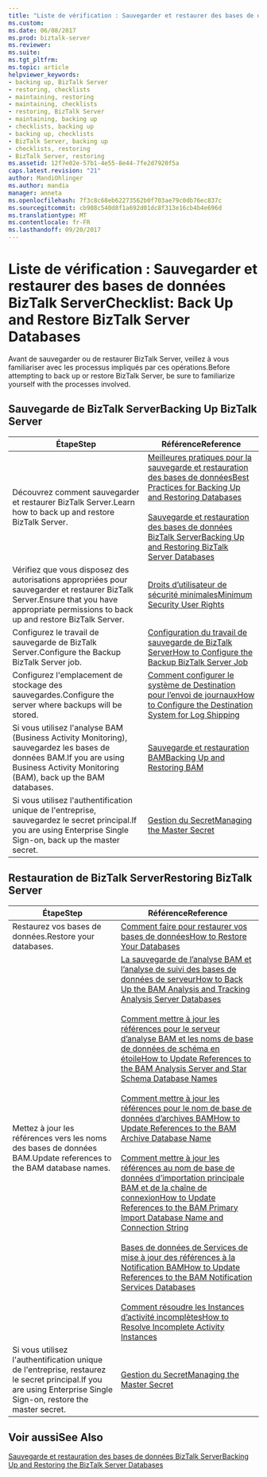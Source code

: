 ```yaml
---
title: "Liste de vérification : Sauvegarder et restaurer des bases de données BizTalk Server | Documents Microsoft"
ms.custom: 
ms.date: 06/08/2017
ms.prod: biztalk-server
ms.reviewer: 
ms.suite: 
ms.tgt_pltfrm: 
ms.topic: article
helpviewer_keywords:
- backing up, BizTalk Server
- restoring, checklists
- maintaining, restoring
- maintaining, checklists
- restoring, BizTalk Server
- maintaining, backing up
- checklists, backing up
- backing up, checklists
- BizTalk Server, backing up
- checklists, restoring
- BizTalk Server, restoring
ms.assetid: 12f7e02e-57b1-4e55-8e44-7fe2d7920f5a
caps.latest.revision: "21"
author: MandiOhlinger
ms.author: mandia
manager: anneta
ms.openlocfilehash: 7f3c8c68eb62273562b0f703ae79c0db76ec837c
ms.sourcegitcommit: cb908c540d8f1a692d01dc8f313e16cb4b4e696d
ms.translationtype: MT
ms.contentlocale: fr-FR
ms.lasthandoff: 09/20/2017
---
```

# <a name="checklist-back-up-and-restore-biztalk-server-databases"></a><span data-ttu-id="1a776-102">Liste de vérification : Sauvegarder et restaurer des bases de données BizTalk Server</span><span class="sxs-lookup"><span data-stu-id="1a776-102">Checklist: Back Up and Restore BizTalk Server Databases</span></span>
<span data-ttu-id="1a776-103">Avant de sauvegarder ou de restaurer BizTalk Server, veillez à vous familiariser avec les processus impliqués par ces opérations.</span><span class="sxs-lookup"><span data-stu-id="1a776-103">Before attempting to back up or restore BizTalk Server, be sure to familiarize yourself with the processes involved.</span></span>  
  
## <a name="backing-up-biztalk-server"></a><span data-ttu-id="1a776-104">Sauvegarde de BizTalk Server</span><span class="sxs-lookup"><span data-stu-id="1a776-104">Backing Up BizTalk Server</span></span>  
  
|<span data-ttu-id="1a776-105">Étape</span><span class="sxs-lookup"><span data-stu-id="1a776-105">Step</span></span>|<span data-ttu-id="1a776-106">Référence</span><span class="sxs-lookup"><span data-stu-id="1a776-106">Reference</span></span>|  
|----------|---------------|  
|<span data-ttu-id="1a776-107">Découvrez comment sauvegarder et restaurer BizTalk Server.</span><span class="sxs-lookup"><span data-stu-id="1a776-107">Learn how to back up and restore BizTalk Server.</span></span>|[<span data-ttu-id="1a776-108">Meilleures pratiques pour la sauvegarde et restauration des bases de données</span><span class="sxs-lookup"><span data-stu-id="1a776-108">Best Practices for Backing Up and Restoring Databases</span></span>](../core/best-practices-for-backing-up-and-restoring-databases.md)<br /><br /> [<span data-ttu-id="1a776-109">Sauvegarde et restauration des bases de données BizTalk Server</span><span class="sxs-lookup"><span data-stu-id="1a776-109">Backing Up and Restoring BizTalk Server Databases</span></span>](../core/backing-up-and-restoring-biztalk-server-databases.md)|  
|<span data-ttu-id="1a776-110">Vérifiez que vous disposez des autorisations appropriées pour sauvegarder et restaurer BizTalk Server.</span><span class="sxs-lookup"><span data-stu-id="1a776-110">Ensure that you have appropriate permissions to back up and restore BizTalk Server.</span></span>|[<span data-ttu-id="1a776-111">Droits d’utilisateur de sécurité minimales</span><span class="sxs-lookup"><span data-stu-id="1a776-111">Minimum Security User Rights</span></span>](../core/minimum-security-user-rights.md)|  
|<span data-ttu-id="1a776-112">Configurez le travail de sauvegarde de BizTalk Server.</span><span class="sxs-lookup"><span data-stu-id="1a776-112">Configure the Backup BizTalk Server job.</span></span>|[<span data-ttu-id="1a776-113">Configuration du travail de sauvegarde de BizTalk Server</span><span class="sxs-lookup"><span data-stu-id="1a776-113">How to Configure the Backup BizTalk Server Job</span></span>](../core/how-to-configure-the-backup-biztalk-server-job.md)|  
|<span data-ttu-id="1a776-114">Configurez l'emplacement de stockage des sauvegardes.</span><span class="sxs-lookup"><span data-stu-id="1a776-114">Configure the server where backups will be stored.</span></span>|[<span data-ttu-id="1a776-115">Comment configurer le système de Destination pour l’envoi de journaux</span><span class="sxs-lookup"><span data-stu-id="1a776-115">How to Configure the Destination System for Log Shipping</span></span>](../core/how-to-configure-the-destination-system-for-log-shipping.md)|  
|<span data-ttu-id="1a776-116">Si vous utilisez l'analyse BAM (Business Activity Monitoring), sauvegardez les bases de données BAM.</span><span class="sxs-lookup"><span data-stu-id="1a776-116">If you are using Business Activity Monitoring (BAM), back up the BAM databases.</span></span>|[<span data-ttu-id="1a776-117">Sauvegarde et restauration BAM</span><span class="sxs-lookup"><span data-stu-id="1a776-117">Backing Up and Restoring BAM</span></span>](../core/backing-up-and-restoring-bam.md)|  
|<span data-ttu-id="1a776-118">Si vous utilisez l'authentification unique de l'entreprise, sauvegardez le secret principal.</span><span class="sxs-lookup"><span data-stu-id="1a776-118">If you are using Enterprise Single Sign-on, back up the master secret.</span></span>|[<span data-ttu-id="1a776-119">Gestion du Secret</span><span class="sxs-lookup"><span data-stu-id="1a776-119">Managing the Master Secret</span></span>](../core/managing-the-master-secret.md)|  
  
## <a name="restoring-biztalk-server"></a><span data-ttu-id="1a776-120">Restauration de BizTalk Server</span><span class="sxs-lookup"><span data-stu-id="1a776-120">Restoring BizTalk Server</span></span>  
  
|<span data-ttu-id="1a776-121">Étape</span><span class="sxs-lookup"><span data-stu-id="1a776-121">Step</span></span>|<span data-ttu-id="1a776-122">Référence</span><span class="sxs-lookup"><span data-stu-id="1a776-122">Reference</span></span>|  
|----------|---------------|  
|<span data-ttu-id="1a776-123">Restaurez vos bases de données.</span><span class="sxs-lookup"><span data-stu-id="1a776-123">Restore your databases.</span></span>|[<span data-ttu-id="1a776-124">Comment faire pour restaurer vos bases de données</span><span class="sxs-lookup"><span data-stu-id="1a776-124">How to Restore Your Databases</span></span>](../core/how-to-restore-your-databases.md)|  
|<span data-ttu-id="1a776-125">Mettez à jour les références vers les noms des bases de données BAM.</span><span class="sxs-lookup"><span data-stu-id="1a776-125">Update references to the BAM database names.</span></span>|[<span data-ttu-id="1a776-126">La sauvegarde de l’analyse BAM et l’analyse de suivi des bases de données de serveur</span><span class="sxs-lookup"><span data-stu-id="1a776-126">How to Back Up the BAM Analysis and Tracking Analysis Server Databases</span></span>](../core/how-to-back-up-the-bam-analysis-and-tracking-analysis-server-databases.md)<br /><br /> [<span data-ttu-id="1a776-127">Comment mettre à jour les références pour le serveur d’analyse BAM et les noms de base de données de schéma en étoile</span><span class="sxs-lookup"><span data-stu-id="1a776-127">How to Update References to the BAM Analysis Server and Star Schema Database Names</span></span>](../core/update-references-to-the-bam-analysis-server-and-star-schema-database-names.md)<br /><br /> [<span data-ttu-id="1a776-128">Comment mettre à jour les références pour le nom de base de données d’archives BAM</span><span class="sxs-lookup"><span data-stu-id="1a776-128">How to Update References to the BAM Archive Database Name</span></span>](../core/how-to-update-references-to-the-bam-archive-database-name.md)<br /><br /> [<span data-ttu-id="1a776-129">Comment mettre à jour les références au nom de base de données d’importation principale BAM et de la chaîne de connexion</span><span class="sxs-lookup"><span data-stu-id="1a776-129">How to Update References to the BAM Primary Import Database Name and Connection String</span></span>](../core/update-references-to-bam-primary-import-database-name-and-connection-string.md)<br /><br /> [<span data-ttu-id="1a776-130">Bases de données de Services de mise à jour des références à la Notification BAM</span><span class="sxs-lookup"><span data-stu-id="1a776-130">How to Update References to the BAM Notification Services Databases</span></span>](../core/how-to-update-references-to-the-bam-notification-services-databases.md)<br /><br /> [<span data-ttu-id="1a776-131">Comment résoudre les Instances d’activité incomplètes</span><span class="sxs-lookup"><span data-stu-id="1a776-131">How to Resolve Incomplete Activity Instances</span></span>](../core/how-to-resolve-incomplete-activity-instances.md)|  
|<span data-ttu-id="1a776-132">Si vous utilisez l'authentification unique de l'entreprise, restaurez le secret principal.</span><span class="sxs-lookup"><span data-stu-id="1a776-132">If you are using Enterprise Single Sign-on, restore the master secret.</span></span>|[<span data-ttu-id="1a776-133">Gestion du Secret</span><span class="sxs-lookup"><span data-stu-id="1a776-133">Managing the Master Secret</span></span>](../core/managing-the-master-secret.md)|  
  
## <a name="see-also"></a><span data-ttu-id="1a776-134">Voir aussi</span><span class="sxs-lookup"><span data-stu-id="1a776-134">See Also</span></span>  
 [<span data-ttu-id="1a776-135">Sauvegarde et restauration des bases de données BizTalk Server</span><span class="sxs-lookup"><span data-stu-id="1a776-135">Backing Up and Restoring the BizTalk Server Databases</span></span>](../core/backing-up-and-restoring-the-biztalk-server-databases.md)